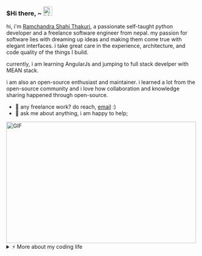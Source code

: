### $Hi there, ~ <img src="https://user-images.githubusercontent.com/1303154/88677602-1635ba80-d120-11ea-84d8-d263ba5fc3c0.gif" width="24px" alt="hi">

hi, i'm [Ramchandra Shahi Thakuri](https://www.rcthakuri.com.np), a passionate self-taught python developer and a freelance software engineer from nepal. my passion for software lies with dreaming up ideas and making them come true with elegant interfaces. i take great care in the experience, architecture, and code quality of the things I build.

currently, i am learning AngularJs and jumping to full stack develper with MEAN stack.

i am also an open-source enthusiast and maintainer. i learned a lot from the open-source community and i love how collaboration and knowledge sharing happened through open-source.
  
- 💼 any freelance work? do reach, [email](mailto:) :)
- 💬 ask me about anything, i am happy to help;
<img align="centre" alt="GIF" src="https://github.com/abhisheknaiidu/abhisheknaiidu/blob/master/code.gif?raw=true" width="500" height="320" />

<details>
<summary>⚡️ More about my coding life</summary>
<br />

![Top Langs](https://github-readme-stats.vercel.app/api/top-langs/?username=rcthakuri&layout=compact&hide=css,html)

![Ramchandra's github stats](https://github-readme-stats.vercel.app/api?username=rcthakuri&count_private=true&show_icons=true&theme=onedark)

</details>
